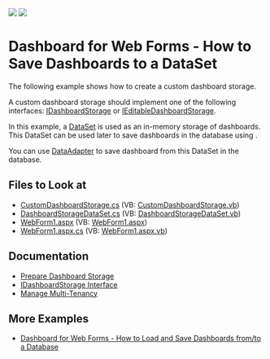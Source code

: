 <!-- default badges list -->
[![](https://img.shields.io/badge/Open_in_DevExpress_Support_Center-FF7200?style=flat-square&logo=DevExpress&logoColor=white)](https://supportcenter.devexpress.com/ticket/details/T392813)
[![](https://img.shields.io/badge/📖_How_to_use_DevExpress_Examples-e9f6fc?style=flat-square)](https://docs.devexpress.com/GeneralInformation/403183)
<!-- default badges end -->
<!-- default file list -->

# Dashboard for Web Forms - How to Save Dashboards to a DataSet

The following example shows how to create a custom dashboard storage.

A custom dashboard storage should implement one of the following interfaces: [IDashboardStorage](https://docs.devexpress.com/Dashboard/DevExpress.DashboardWeb.IDashboardStorage) or [IEditableDashboardStorage](https://docs.devexpress.com/Dashboard/DevExpress.DashboardWeb.IEditableDashboardStorage).

In this example, a <a href="https://msdn.microsoft.com/en-us/library/system.data.dataset(v=vs.110).aspx">DataSet</a> is used as an in-memory storage of dashboards. This DataSet can be used later to save dashboards in the database using .

You can use <a href="https://msdn.microsoft.com/en-us/library/system.data.common.dataadapter(v=vs.110).aspx">DataAdapter</a> to save dashboard from this DataSet in the database.

## Files to Look at

* [CustomDashboardStorage.cs](./CS/CustomDashboardStorage.cs) (VB: [CustomDashboardStorage.vb](./VB/CustomDashboardStorage.vb))
* [DashboardStorageDataSet.cs](./CS/DashboardStorageDataSet.cs) (VB: [DashboardStorageDataSet.vb](./VB/DashboardStorageDataSet.vb))
* [WebForm1.aspx](./CS/WebForm1.aspx) (VB: [WebForm1.aspx](./VB/WebForm1.aspx))
* [WebForm1.aspx.cs](./CS/WebForm1.aspx.cs) (VB: [WebForm1.aspx.vb](./VB/WebForm1.aspx.vb))
<!-- default file list end -->

## Documentation 

* [Prepare Dashboard Storage](https://docs.devexpress.com/Dashboard/16979/web-dashboard/dashboard-backend/prepare-dashboard-storage)
* [IDashboardStorage Interface](https://docs.devexpress.com/Dashboard/DevExpress.DashboardWeb.IDashboardStorage)
* [Manage Multi-Tenancy](https://docs.devexpress.com/Dashboard/402924/web-dashboard/dashboard-backend/manage-multi-tenancy)

## More Examples

- [Dashboard for Web Forms - How to Load and Save Dashboards from/to a Database](https://github.com/DevExpress-Examples/web-dashboard-custom-storage)




